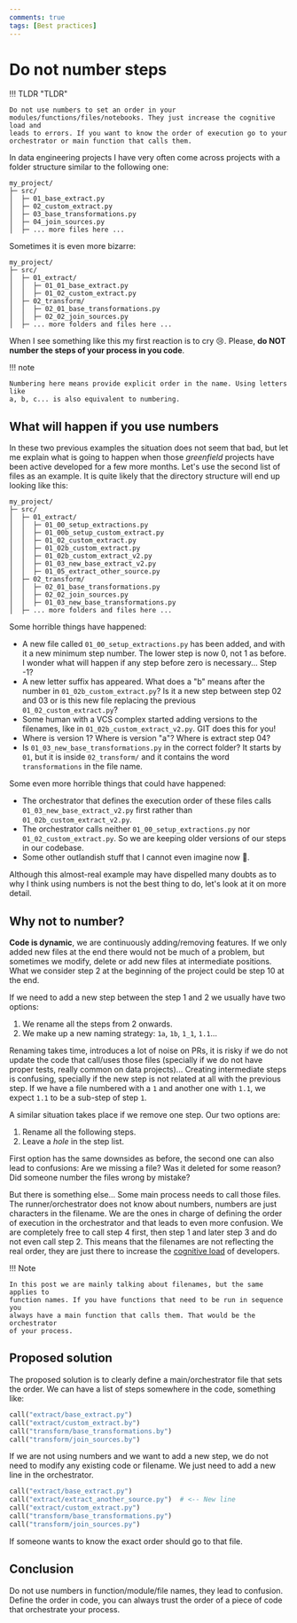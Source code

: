 ```yaml
---
comments: true
tags: [Best practices]
---
```



# Do not number steps

!!! TLDR "TLDR"

    Do not use numbers to set an order in your
    modules/functions/files/notebooks. They just increase the cognitive load and
    leads to errors. If you want to know the order of execution go to your
    orchestrator or main function that calls them.

In data engineering projects I have very often come across projects with a
folder structure similar to the following one:

```
my_project/
├─ src/
│  ├─ 01_base_extract.py
│  ├─ 02_custom_extract.py
│  ├─ 03_base_transformations.py
│  ├─ 04_join_sources.py
│  ├─ ... more files here ...
```

Sometimes it is even more bizarre:

```
my_project/
├─ src/
│  ├─ 01_extract/
│  │  ├─ 01_01_base_extract.py
│  │  ├─ 01_02_custom_extract.py
│  ├─ 02_transform/
│  │  ├─ 02_01_base_transformations.py
│  │  ├─ 02_02_join_sources.py
│  ├─ ... more folders and files here ...
```

When I see something like this my first reaction is to cry :cry:. Please, **do
NOT number the steps of your process in you code**.

!!! note

    Numbering here means provide explicit order in the name. Using letters like
    a, b, c... is also equivalent to numbering.


## What will happen if you use numbers

In these two previous examples the situation does not seem that bad, but let me
explain what is going to happen when those *greenfield* projects have been
active developed for a few more months. Let's use the second list of files as
an example. It is quite likely that the directory structure will end up looking
like this:

```
my_project/
├─ src/
│  ├─ 01_extract/
│  │  ├─ 01_00_setup_extractions.py
│  │  ├─ 01_00b_setup_custom_extract.py
│  │  ├─ 01_02_custom_extract.py
│  │  ├─ 01_02b_custom_extract.py
│  │  ├─ 01_02b_custom_extract_v2.py
│  │  ├─ 01_03_new_base_extract_v2.py
│  │  ├─ 01_05_extract_other_source.py
│  ├─ 02_transform/
│  │  ├─ 02_01_base_transformations.py
│  │  ├─ 02_02_join_sources.py
│  │  ├─ 01_03_new_base_transformations.py
│  ├─ ... more folders and files here ...
```

Some horrible things have happened:

* A new file called `01_00_setup_extractions.py` has been added, and with it a
new minimum step number. The lower step is now 0, not 1 as before. I wonder
what will happen if any step before zero is necessary... Step -1?
* A new letter suffix has appeared. What does a "b" means after the number in
`01_02b_custom_extract.py`? Is it a new step between step 02 and 03 or is this
new file replacing the previous `01_02_custom_extract.py`?
* Some human with a VCS complex started adding versions to the filenames, like
in `01_02b_custom_extract_v2.py`. GIT does this for you!
* Where is version 1? Where is version "a"? Where is extract step 04?
* Is `01_03_new_base_transformations.py` in the correct folder? It starts by
`01`, but it is inside `02_transform/` and it contains the word
`transformations` in the file name.

Some even more horrible things that could have happened:

* The orchestrator that defines the execution order of these files calls
`01_03_new_base_extract_v2.py` first rather than `01_02b_custom_extract_v2.py`.
* The orchestrator calls neither `01_00_setup_extractions.py` nor
`01_02_custom_extract.py`. So we are keeping older versions of our steps in our
codebase.
* Some other outlandish stuff that I cannot even imagine now :exploding_head:.

Although this almost-real example may have dispelled many doubts as to why I
think using numbers is not the best thing to do, let's look at it on more
detail.


## Why not to number?

**Code is dynamic**, we are continuously adding/removing features. If we only
added new files at the end there would not be much of a problem, but sometimes
we modify, delete or add new files at intermediate positions. What we consider
step 2 at the beginning of the project could be step 10 at the end.

If we need to add a new step between the step 1 and 2 we usually have two
options:

1. We rename all the steps from 2 onwards.
2. We make up a new naming strategy: `1a`, `1b`, `1_1`, `1.1`...

Renaming takes time, introduces a lot of noise on PRs, it is risky if we do not
update the code that call/uses those files (specially if we do not have proper
tests, really common on data projects)... Creating intermediate steps is
confusing, specially if the new step is not related at all with the previous
step. If we have a file numbered with a `1` and another one with `1.1`, we
expect `1.1` to be a sub-step of step `1`.

A similar situation takes place if we remove one step. Our two options are:

1. Rename all the following steps.
2. Leave a *hole* in the step list.

First option has the same downsides as before, the second one can also lead to
confusions: Are we missing a file? Was it deleted for some reason? Did someone
number the files wrong by mistake?

But there is something else... Some main process needs to call those files. The
runner/orchestrator does not know about numbers, numbers are just characters in
the filename. We are the ones in charge of defining the order of execution in
the orchestrator and that leads to even more confusion. We are completely free
to call step 4 first, then step 1 and later step 3 and do not even call step 2.
This means that the filenames are not reflecting the real order, they are just
there to increase the [cognitive
load](https://en.wikipedia.org/wiki/Cognitive_load) of developers.

!!! Note

    In this post we are mainly talking about filenames, but the same applies to
    function names. If you have functions that need to be run in sequence you
    always have a main function that calls them. That would be the orchestrator
    of your process.


## Proposed solution

The proposed solution is to clearly define a main/orchestrator file that sets
the order. We can have a list of steps somewhere in the code, something like:

```python title="orchestrator.py"
call("extract/base_extract.py")
call("extract/custom_extract.by")
call("transform/base_transformations.by")
call("transform/join_sources.by")
```

If we are not using numbers and we want to add a new step, we do not need to
modify any existing code or filename. We just need to add a new line in the
orchestrator.

```python title="orchestrator.py with new step added"
call("extract/base_extract.py")
call("extract/extract_another_source.py")  # <-- New line
call("extract/custom_extract.py")
call("transform/base_transformations.py")
call("transform/join_sources.py")
```

If someone wants to know the exact order should go to that file.


## Conclusion

Do not use numbers in function/module/file names, they lead to confusion.
Define the order in code, you can always trust the order of a piece of code
that orchestrate your process.
